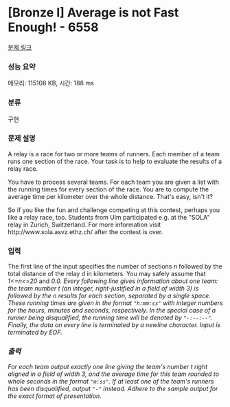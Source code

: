 # [Bronze I] Average is not Fast Enough! - 6558 

[문제 링크](https://www.acmicpc.net/problem/6558) 

### 성능 요약

메모리: 115108 KB, 시간: 188 ms

### 분류

구현

### 문제 설명

<p>A relay is a race for two or more teams of runners. Each member of a team runs one section of the race. Your task is to help to evaluate the results of a relay race.</p>

<p>You have to process several teams. For each team you are given a list with the running times for every section of the race. You are to compute the average time per kilometer over the whole distance. That's easy, isn't it?</p>

<p>So if you like the fun and challenge competing at this contest, perhaps you like a relay race, too. Students from Ulm participated e.g. at the "SOLA" relay in Zurich, Switzerland. For more information visit http://www.sola.asvz.ethz.ch/ after the contest is over.</p>

### 입력 

 <p>The first line of the input specifies the number of sections <em>n</em> followed by the total distance of the relay <em>d</em> in kilometers. You may safely assume that <em>1<=n<=20</em> and <em>0.0<d<200.0</em>. Every following line gives information about one team: the team number <em>t</em> (an integer, right-justified in a field of width 3) is followed by the <em>n</em> results for each section, separated by a single space. These running times are given in the format <code>"h:mm:ss"</code> with integer numbers for the hours, minutes and seconds, respectively. In the special case of a runner being disqualified, the running time will be denoted by <code>"-:--:--"</code>. Finally, the data on every line is terminated by a <em>newline</em> character. Input is terminated by EOF.</p>

### 출력 

 <p>For each team output exactly one line giving the team's number <em>t</em> right aligned in a field of width 3, and the average time for this team rounded to whole seconds in the format <code>"m:ss"</code>. If at least one of the team's runners has been disqualified, output <code>"-"</code> instead. Adhere to the sample output for the exact format of presentation.</p>

